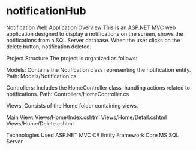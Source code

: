 # notificationHub

Notification Web Application
Overview
This is an ASP.NET MVC web application designed to display a notifications on the screen, shows the notifications from a SQL Server database. When the user clicks on the delete button, notification deleted.

Project Structure
The project is organized as follows:

Models: Contains the Notification class representing the notification entity.
Path: Models/Notification.cs

Controllers: Includes the HomeController class, handling actions related to notifications.
Path: Controllers/HomeController.cs

Views: Consists of the Home folder containing views.

Main View: Views/Home/Index.cshtml
            Views/Home/Detail.cshtml
            Views/Home/Delete.cshtml

Technologies Used
  ASP.NET MVC
  C#
  Entity Framework Core
  MS SQL Server            
